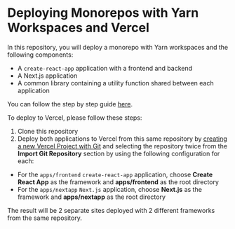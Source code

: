 # Deploying Monorepos with Yarn Workspaces and Vercel

In this repository, you will deploy a monorepo with Yarn workspaces and the following components:

- A `create-react-app` application with a frontend and backend
- A Next.js application
- A common library containing a utility function shared between each application

You can follow the step by step guide [here](https://vercel.com/guides/deploying-yarn-monorepos-to-vercel).

To deploy to Vercel, please follow these steps:

1. Clone this repository
2. Deploy both applications to Vercel from this same repository by [creating a new Vercel Project with Git](https://vercel.com/docs/concepts/git#deploying-a-git-repository) and selecting the repository twice from the **Import Git Repository** section by using the following configuration for each:

- For the `apps/frontend` `create-react-app` application, choose **Create React App** as the framework and **apps/frontend** as the root directory
- For the `apps/nextapp` `Next.js` application, choose **Next.js** as the framework and **apps/nextapp** as the root directory

The result will be 2 separate sites deployed with 2 different frameworks from the same repository.
